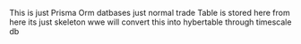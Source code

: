 This is just Prisma Orm datbases just normal trade Table is stored here  from here its just skeleton wwe will convert this into hybertable through timescale db